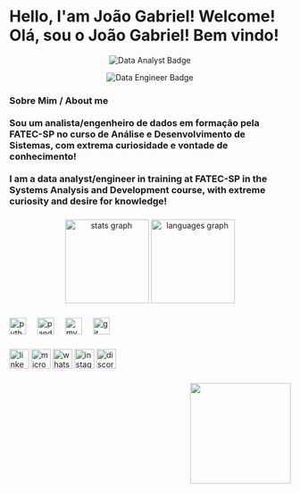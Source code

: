 <h1 align="left">Hello, I'am João Gabriel! Welcome!<br>Olá, sou o João Gabriel! Bem vindo!</h1>

<p align="center">
  <img src="https://img.shields.io/badge/Data%20Analyst-blue?style=for-the-badge" alt="Data Analyst Badge"/>
</p>
<p align="center">
  <img src="https://img.shields.io/badge/Data%20Engineer-green?style=for-the-badge" alt="Data Engineer Badge"/>
</p>


###

<h3 align="left">Sobre Mim / About me<br><br>Sou um analista/engenheiro de dados em formação pela FATEC-SP no curso de Análise e Desenvolvimento de Sistemas, com extrema curiosidade e vontade de conhecimento!<br><br>I am a data analyst/engineer in training at FATEC-SP in the Systems Analysis and Development course, with extreme curiosity and desire for knowledge!</h3>

###

<div align="center">
  <img src="https://github-readme-stats.vercel.app/api?username=joao-gabs&hide_title=false&hide_rank=true&show_icons=true&include_all_commits=true&count_private=true&disable_animations=false&theme=gotham&locale=en&hide_border=false" height="150" alt="stats graph"  />
  <img src="https://github-readme-stats.vercel.app/api/top-langs?username=joao-gabs&locale=pt-br&hide_title=false&layout=compact&card_width=320&langs_count=4&theme=gotham&hide_border=false&custom_title=Linguagens%20mais%20utilizadas" height="150" alt="languages graph"  />
</div>

###

<div align="left">
  <img src="https://cdn.jsdelivr.net/gh/devicons/devicon/icons/python/python-original.svg" height="30" alt="python logo"  />
  <img width="12" />
  <img src="https://cdn.jsdelivr.net/gh/devicons/devicon/icons/pandas/pandas-original.svg" height="30" alt="pandas logo"  />
  <img width="12" />
  <img src="https://cdn.jsdelivr.net/gh/devicons/devicon/icons/mysql/mysql-original.svg" height="30" alt="mysql logo"  />
  <img width="12" />
  <img src="https://skillicons.dev/icons?i=git" height="30" alt="git logo"  />
</div>

###

<div align="left">
  <img src="https://img.shields.io/static/v1?message=LinkedIn&logo=linkedin&label=&color=0077B5&logoColor=white&labelColor=&style=for-the-badge" height="35" alt="linkedin logo"  />
  <img src="https://img.shields.io/static/v1?message=Outlook&logo=microsoft-outlook&label=&color=0078D4&logoColor=white&labelColor=&style=for-the-badge" height="35" alt="microsoft-outlook logo"  />
  <img src="https://img.shields.io/static/v1?message=Whatsapp&logo=whatsapp&label=&color=25D366&logoColor=white&labelColor=&style=for-the-badge" height="35" alt="whatsapp logo"  />
  <img src="https://img.shields.io/static/v1?message=Instagram&logo=instagram&label=&color=E4405F&logoColor=white&labelColor=&style=for-the-badge" height="35" alt="instagram logo"  />
  <img src="https://img.shields.io/static/v1?message=Discord&logo=discord&label=&color=7289DA&logoColor=white&labelColor=&style=for-the-badge" height="35" alt="discord logo"  />
</div>

###

<img align="right" height="180" src="https://media1.tenor.com/m/iiXPBzogA7sAAAAC/chopper-chopper-one-piece.gif"  />

###
